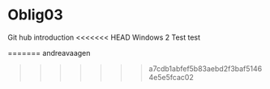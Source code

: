 # Oblig03
Git hub introduction 
<<<<<<< HEAD
Windows 2
Test test


=======
andreavaagen
>>>>>>> a7cdb1abfef5b83aebd2f3baf51464e5e5fcac02
